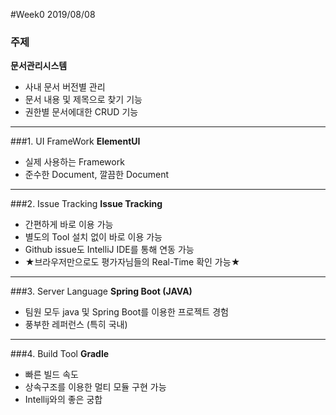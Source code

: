 #Week0
2019/08/08

###  주제
**문서관리시스템**
- 사내 문서 버전별 관리
- 문서 내용 및 제목으로 찾기 기능
- 권한별 문서에대한 CRUD 기능

---------------

###1. UI FrameWork
**ElementUI**
- 실제 사용하는 Framework
- 준수한 Document, 깔끔한 Document 

---------------

###2. Issue Tracking
**Issue Tracking**
- 간편하게 바로 이용 가능
- 별도의 Tool 설치 없이 바로 이용 가능
- Github issue도 IntelliJ IDE를 통해 연동 가능
- ★브라우저만으로도 평가자님들의 Real-Time 확인 가능★

---------------

###3. Server Language
**Spring Boot (JAVA)**
- 팀원 모두 java 및 Spring Boot를 이용한 프로젝트 경험
- 풍부한 레퍼런스 (특히 국내)

---------------

###4. Build Tool
**Gradle**
- 빠른 빌드 속도
- 상속구조를 이용한 멀티 모듈 구현 가능
- Intellij와의 좋은 궁합

